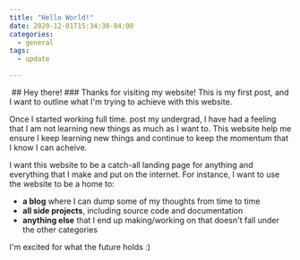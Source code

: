 ```yaml
---
title: "Hello World!"
date: 2020-12-01T15:34:30-04:00
categories:
  - general
tags:
  - update

---
```

<img src="{{ site.url }}{{ site.baseurl }}/assets/image/3255469.jpg" alt="" align="top">
## Hey there!
### Thanks for visiting my website! This is my first post, and I want to outline what I'm trying to achieve with this website. 

Once I started working full time. post my undergrad, I have had a feeling that I am not learning new things as much as I want to. This website help me ensure I keep learning new things and continue to keep the momentum that I know I can acheive.

I want this website to be a catch-all landing page for anything and everything that I make and put on the internet. For instance, I want to use the website to be a home to:
- **a blog** where I can dump some of my thoughts from time to time
- **all side projects**, including source code and documentation
- **anything else** that I end up making/working on that doesn't fall under the other categories

I'm excited for what the future holds :)
